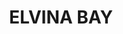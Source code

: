 ---
lastmod: '2025-04-06T06:05:20+00:00'
latitude: -33.642202
layout: suburb
longitude: 151.278293
postcode: '2105'
state: NSW
title: ELVINA BAY
url: /nsw/elvina-bay/
---